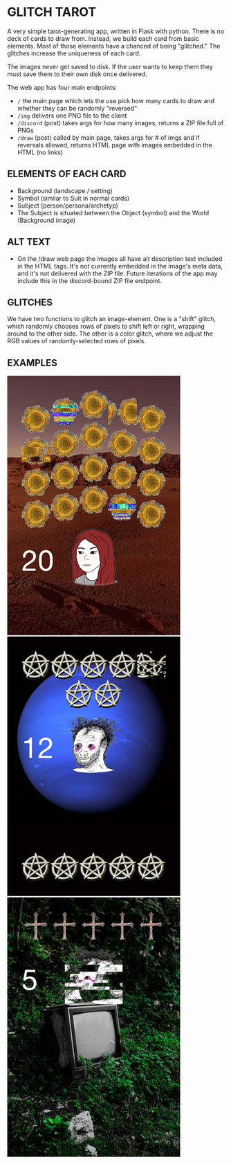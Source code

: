 # GLITCH TAROT

A very simple tarot-generating app, written in Flask with python.
There is no deck of cards to draw from. Instead, we build each card from basic elements. Most of those elements have a chanced of being "glitched." The glitches increase the uniqueness of each card.

The images never get saved to disk. If the user wants to keep them they must save them to their own disk once delivered.

The web app has four main endpoints:

* `/`             the main page which lets the use pick how many cards to draw and whether they can be randomly "reversed"
* `/img`        delivers one PNG file to the client
* `/discord`    (post) takes args for how many images, returns a ZIP file full of PNGs
* `/draw`       (post) called by main page, takes args for # of imgs and if reversals allowed, returns HTML page with images embedded in the HTML (no links)


## ELEMENTS OF EACH CARD
* Background (landscape / setting)
* Symbol (similar to Suit in normal cards)
* Subject (person/persona/archetyp)
* The Subject is situated between the Object (symbol) and the World (Background image)

## ALT TEXT
* On the /draw web page the images all have alt description text included in the HTML tags. It's not currently embedded in the image's meta data, and it's not delivered with the ZIP file. Future iterations of the app may include this in the discord-bound ZIP file endpoint.

## GLITCHES
We have two functions to glitch an image-element. One is a "shift" glitch, which randomly chooses rows of pixels to shift left or right, wrapping around to the other side. The other is a color glitch, where we adjust the RGB values of randomly-selected rows of pixels.


## EXAMPLES

![glitch tarot card example](ex1.png)
![glitch tarot card example](ex2.png)
![glitch tarot card example](ex3.png)
